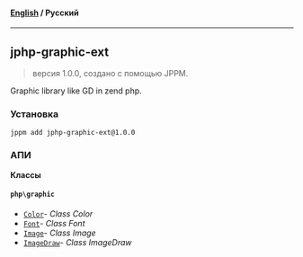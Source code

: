 #### [English](README.md) / **Русский**

---

## jphp-graphic-ext
> версия 1.0.0, создано с помощью JPPM.

Graphic library like GD in zend php.

### Установка
```
jppm add jphp-graphic-ext@1.0.0
```

### АПИ
**Классы**

#### `php\graphic`

- [`Color`](https://github.com/jphp-compiler/jphp/blob/master/exts/jphp-graphic-ext/api-docs/classes/php/graphic/Color.ru.md)- _Class Color_
- [`Font`](https://github.com/jphp-compiler/jphp/blob/master/exts/jphp-graphic-ext/api-docs/classes/php/graphic/Font.ru.md)- _Class Font_
- [`Image`](https://github.com/jphp-compiler/jphp/blob/master/exts/jphp-graphic-ext/api-docs/classes/php/graphic/Image.ru.md)- _Class Image_
- [`ImageDraw`](https://github.com/jphp-compiler/jphp/blob/master/exts/jphp-graphic-ext/api-docs/classes/php/graphic/ImageDraw.ru.md)- _Class ImageDraw_